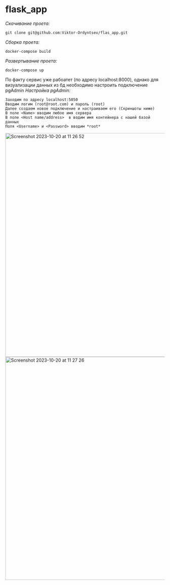 # flask_app

*Скачивание проета:*
```
git clone git@github.com:Viktor-Ordyntsev/flas_app.git
```
*Сборка проета:*
```
docker-compose build
```
*Развертывание проета:*
```
docker-compose up
```
По факту сервис уже рабоатет (по адресу localhost:8000), однако для визуализации данных из бд необходимо настроить подключение pgAdmin
*Настройка pgAdmin:*
```
Заходим по адресу localhost:5050
Вводим логим (root@root.com) и пароль (root)
Далее создаем новое подключение и настраиваем его (Скриншоты ниже)
В поле <Name> вводим любое имя сервера
В поле <Host name/address>  в водим имя контейнера с нашей базой данных
Поля <Username> и <Password> вводим *root*
```
<img width="705" alt="Screenshot 2023-10-20 at 11 26 52" src="https://github.com/Viktor-Ordyntsev/flas_app/assets/132403909/ebd0282b-156c-40a2-bdb5-a24b39c26d52">
<img width="703" alt="Screenshot 2023-10-20 at 11 27 26" src="https://github.com/Viktor-Ordyntsev/flas_app/assets/132403909/f89e9357-031e-41a0-b5b6-60edecf1d1f0">
